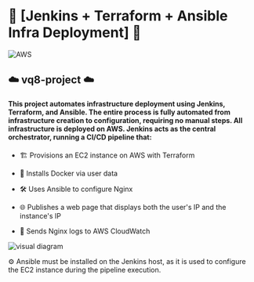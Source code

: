# 🚀 [Jenkins + Terraform + Ansible Infra Deployment] 🚀
![AWS](https://img.shields.io/badge/AWS-Deployed-orange?logo=amazon-aws&logoColor=white&style=for-the-badge)
## ☁️ vq8-project ☁️

#### This project automates infrastructure deployment using Jenkins, Terraform, and Ansible. The entire process is fully automated from infrastructure creation to configuration, requiring no manual steps. All infrastructure is deployed on AWS. Jenkins acts as the central orchestrator, running a CI/CD pipeline that:

- 🏗️ Provisions an EC2 instance on AWS with Terraform

- 🐳 Installs Docker via user data

- 🛠️ Uses Ansible to configure Nginx

- 🌐 Publishes a web page that displays both the user's IP and the instance's IP

- 🧾 Sends Nginx logs to AWS CloudWatch

![visual diagram](https://github.com/user-attachments/assets/3e55f321-442c-433f-8892-15a977b11553)

⚙️ Ansible must be installed on the Jenkins host, as it is used to configure the EC2 instance during the pipeline execution.

